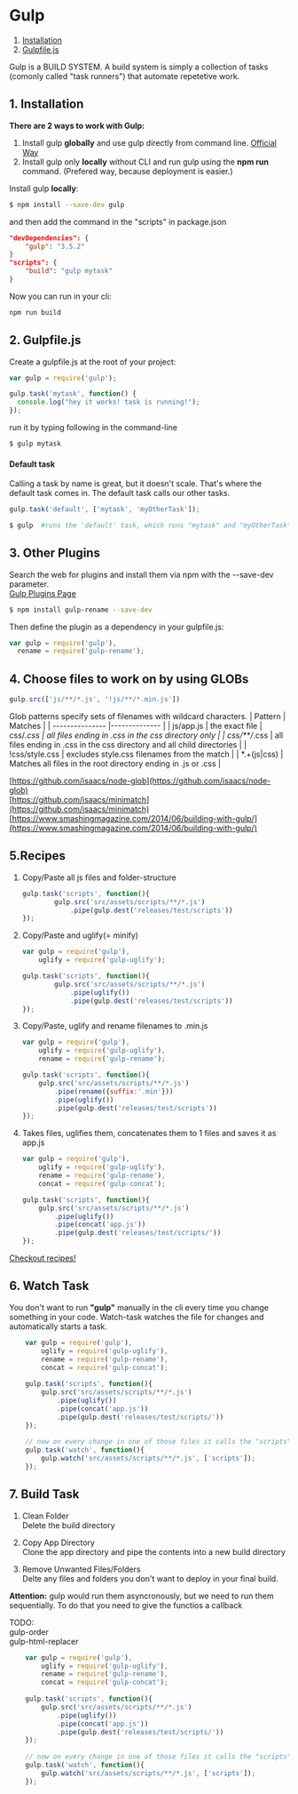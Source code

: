 # Gulp
1. [Installation](#installation)
2. [Gulpfile.js](#gulpfile)

Gulp is a BUILD SYSTEM. A build system is simply a collection of tasks (comonly called "task runners") that automate repetetive work. 

<a name="installation"></a>
##  1. Installation 
__There are 2 ways to work with Gulp:__

1. Install gulp **globally** and use gulp directly from command line. [Official Way](https://github.com/gulpjs/gulp/blob/master/docs/getting-started.md#getting-started)
2. Install gulp only **locally** without CLI and run gulp using the **npm run** command. (Prefered way, because deployment is easier.)

Install gulp **locally**:

```sh
$ npm install --save-dev gulp
```
and then add the command in the "scripts" in package.json

```json
"devDependencies": {
    "gulp": "3.5.2"
}
"scripts": {
    "build": "gulp mytask"
}
```

Now you can run in your cli: 
```sh 
npm run build
```  


<a name="gulpfile"></a>
## 2. Gulpfile.js
Create a gulpfile.js at the root of your project:

```javascript
var gulp = require('gulp');

gulp.task('mytask', function() {
  console.log("hey it works! task is running!");
});
```

run it by typing following in the command-line
```sh 
$ gulp mytask
```  

#### Default task
Calling a task by name is great, but it doesn't scale. That's where the default task comes in.
The default task calls our other tasks.
```javascript
gulp.task('default', ['mytask', 'myOtherTask']);
```
```sh 
$ gulp  #runs the 'default' task, which runs "mytask" and "myOtherTask"
``` 

## 3. Other Plugins
Search the web for plugins and install them via npm with the --save-dev parameter.<br>
[Gulp Plugins Page](http://gulpjs.com/plugins/)


```sh 
$ npm install gulp-rename --save-dev 
``` 

Then define the plugin as a dependency in your gulpfile.js:

```javascript
var gulp = require('gulp'),
  rename = require('gulp-rename');
```

## 4. Choose files to work on by using GLOBs


```javascript
gulp.src(['js/**/*.js', '!js/**/*.min.js'])
```

Glob patterns specify sets of filenames with wildcard characters.
| Pattern         | Matches       |
| --------------- |-------------- |
| js/app.js       | the exact file
| css/*.css       | all files ending in .css in the css directory only |
| css/**/*.css    | all files ending in .css in the css directory and all child directories      |
| !css/style.css  | excludes style.css filenames from the match     |
| *.+(js|css)     | Matches all files in the root directory ending in .js or .css      |


[https://github.com/isaacs/node-glob](https://github.com/isaacs/node-glob)<br>
[https://github.com/isaacs/minimatch](https://github.com/isaacs/minimatch)<br>
[https://www.smashingmagazine.com/2014/06/building-with-gulp/](https://www.smashingmagazine.com/2014/06/building-with-gulp/)<br>


## 5.Recipes

1. Copy/Paste all js files and folder-structure

    ```javascript
    gulp.task('scripts', function(){
            gulp.src('src/assets/scripts/**/*.js')
                .pipe(gulp.dest('releases/test/scripts'))
    });
    ```

2. Copy/Paste and uglify(= minify)

    ```javascript
    var gulp = require('gulp'),
        uglify = require('gulp-uglify');        
    
    gulp.task('scripts', function(){
            gulp.src('src/assets/scripts/**/*.js')
                .pipe(uglify())
                .pipe(gulp.dest('releases/test/scripts'))
    });
    ```

3. Copy/Paste, uglify and rename filenames to .min.js 

    ```javascript
    var gulp = require('gulp'),
        uglify = require('gulp-uglify'),
        rename = require('gulp-rename');
    
    gulp.task('scripts', function(){
        gulp.src('src/assets/scripts/**/*.js')
            .pipe(rename({suffix:'.min'}))
            .pipe(uglify())
            .pipe(gulp.dest('releases/test/scripts'))
    });
    ```

4. Takes files, uglifies them, concatenates them to 1 files and saves it as app.js 

    ```javascript
    var gulp = require('gulp'),
        uglify = require('gulp-uglify'),
        rename = require('gulp-rename'),
        concat = require('gulp-concat');    
    
    gulp.task('scripts', function(){
        gulp.src('src/assets/scripts/**/*.js')
            .pipe(uglify())
            .pipe(concat('app.js'))
            .pipe(gulp.dest('releases/test/scripts/'))
    });
    ```

[Checkout recipes!](https://github.com/gulpjs/gulp/tree/master/docs/recipes)


## 6. Watch Task
You don't want to run **"gulp"** manually in the cli every time you change something in your code. 
Watch-task watches the file for changes and automatically starts a task.

```javascript
    var gulp = require('gulp'),
        uglify = require('gulp-uglify'),
        rename = require('gulp-rename'),
        concat = require('gulp-concat');    
    
    gulp.task('scripts', function(){
        gulp.src('src/assets/scripts/**/*.js')
            .pipe(uglify())
            .pipe(concat('app.js'))
            .pipe(gulp.dest('releases/test/scripts/'))
    });
    
    // now on every change in one of those files it calls the "scripts" task 
    gulp.task('watch', function(){
        gulp.watch('src/assets/scripts/**/*.js', ['scripts']);
    });
```

## 7. Build Task

1. Clean Folder<br> 
Delete the build directory
    
2. Copy App Directory<br>
Clone the app directory and pipe the contents into a new build directory

3. Remove Unwanted Files/Folders<br>
Delte any files and folders you don't want to deploy in your final build.
    
**Attention:** gulp would run them asyncronously, but we need to run them sequentially. To do that you need to give the functios a callback

TODO:<br>
gulp-order<br>
gulp-html-replacer<br>


```javascript
    var gulp = require('gulp'),
        uglify = require('gulp-uglify'),
        rename = require('gulp-rename'),
        concat = require('gulp-concat');    
    
    gulp.task('scripts', function(){
        gulp.src('src/assets/scripts/**/*.js')
            .pipe(uglify())
            .pipe(concat('app.js'))
            .pipe(gulp.dest('releases/test/scripts/'))
    });
    
    // now on every change in one of those files it calls the "scripts" task 
    gulp.task('watch', function(){
        gulp.watch('src/assets/scripts/**/*.js', ['scripts']);
    });
```
